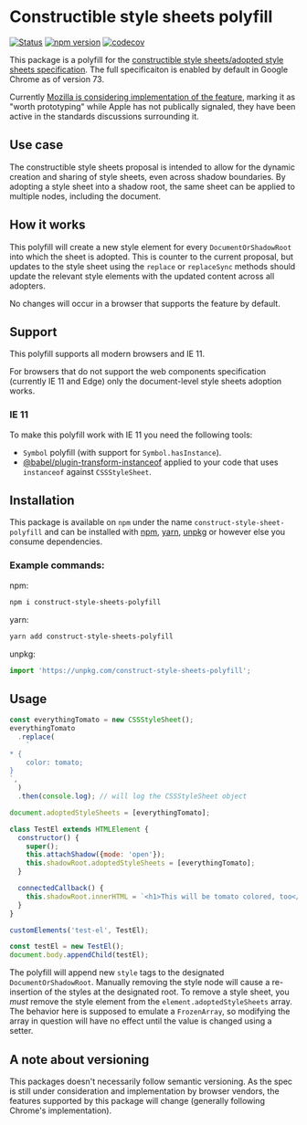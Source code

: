 # Constructible style sheets polyfill

[![Status](https://api.travis-ci.org/calebdwilliams/construct-style-sheets.svg?branch=master)](https://travis-ci.org/calebdwilliams/construct-style-sheets)
[![npm version](https://img.shields.io/npm/v/construct-style-sheets-polyfill.svg?style=flat)](https://npmjs.org/package/construct-style-sheets-polyfill 'View this project on npm')
[![codecov](https://codecov.io/gh/calebdwilliams/construct-style-sheets/branch/master/graph/badge.svg)](https://codecov.io/gh/calebdwilliams/construct-style-sheets)

This package is a polyfill for the [constructible style sheets/adopted style sheets specification](https://github.com/WICG/construct-stylesheets/blob/gh-pages/explainer.md). The full specificaiton is enabled by default in Google Chrome as of version 73.

Currently [Mozilla is considering implementation of the feature](https://github.com/mozilla/standards-positions/issues/103), marking it as "worth prototyping" while Apple has not publically signaled, they have been active in the standards discussions surrounding it.

## Use case

The constructible style sheets proposal is intended to allow for the dynamic
creation and sharing of style sheets, even across shadow boundaries. By adopting
a style sheet into a shadow root, the same sheet can be applied to multiple
nodes, including the document.

## How it works

This polyfill will create a new style element for every `DocumentOrShadowRoot`
into which the sheet is adopted. This is counter to the current proposal, but
updates to the style sheet using the `replace` or `replaceSync` methods should
update the relevant style elements with the updated content across all adopters.

No changes will occur in a browser that supports the feature by default.

## Support

This polyfill supports all modern browsers and IE 11.

For browsers that do not support the web components specification (currently
IE 11 and Edge) only the document-level style sheets adoption works.

### IE 11

To make this polyfill work with IE 11 you need the following tools:
- `Symbol` polyfill (with support for `Symbol.hasInstance`).
- [@babel/plugin-transform-instanceof](https://www.npmjs.com/package/@babel/plugin-transform-instanceof)
applied to your code that uses `instanceof` against `CSSStyleSheet`.

## Installation
This package is available on `npm` under the name `construct-style-sheet-polyfill`
and can be installed with [npm](https://docs.npmjs.com/getting-started),
[yarn](https://yarnpkg.com/en/docs/getting-started), [unpkg](https://unpkg.com)
or however else you consume dependencies.

### Example commands: 

npm:
```bash
npm i construct-style-sheets-polyfill
```

yarn:
```bash
yarn add construct-style-sheets-polyfill
```

unpkg:
```javascript
import 'https://unpkg.com/construct-style-sheets-polyfill';
```

## Usage

```javascript
const everythingTomato = new CSSStyleSheet();
everythingTomato
  .replace(
    `
* {
    color: tomato;
}
`,
  )
  .then(console.log); // will log the CSSStyleSheet object

document.adoptedStyleSheets = [everythingTomato];

class TestEl extends HTMLElement {
  constructor() {
    super();
    this.attachShadow({mode: 'open'});
    this.shadowRoot.adoptedStyleSheets = [everythingTomato];
  }

  connectedCallback() {
    this.shadowRoot.innerHTML = `<h1>This will be tomato colored, too</h1>`;
  }
}

customElements('test-el', TestEl);

const testEl = new TestEl();
document.body.appendChild(testEl);
```

The polyfill will append new `style` tags to the designated `DocumentOrShadowRoot`.
Manually removing the style node will cause a re-insertion of the styles at the
designated root. To remove a style sheet, you _must_ remove the style element
from the `element.adoptedStyleSheets` array. The behavior here is supposed to
emulate a `FrozenArray`, so modifying the array in question will have no effect
until the value is changed using a setter.

## A note about versioning

This packages doesn't necessarily follow semantic versioning. As the spec is still under consideration and implementation by browser vendors, the features supported by this package will change (generally following Chrome's implementation).